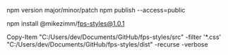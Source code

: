 npm version major/minor/patch
npm publish --access=public

npm install @mikezimm/fps-styles@1.0.1

Copy-Item "C:/Users/dev/Documents/GitHub/fps-styles/src"  -filter '*.css' "C:/Users/dev/Documents/GitHub/fps-styles/dist" -recurse -verbose